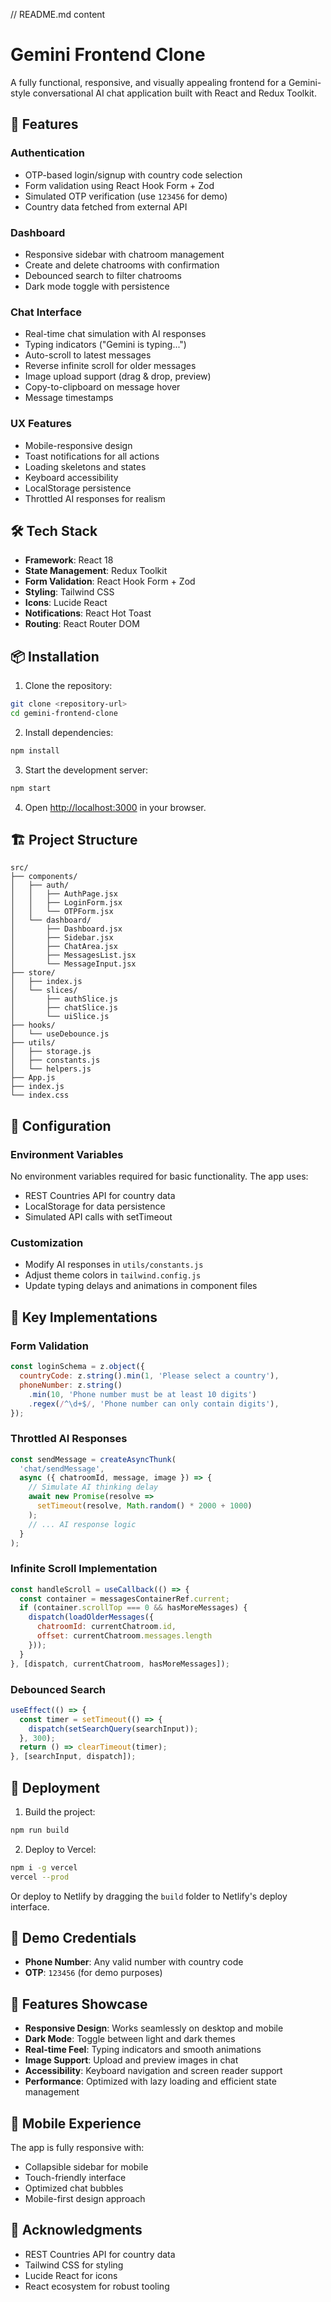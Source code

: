 // README.md content
# Gemini Frontend Clone

A fully functional, responsive, and visually appealing frontend for a Gemini-style conversational AI chat application built with React and Redux Toolkit.

## 🚀 Features

### Authentication
- OTP-based login/signup with country code selection
- Form validation using React Hook Form + Zod
- Simulated OTP verification (use `123456` for demo)
- Country data fetched from external API

### Dashboard
- Responsive sidebar with chatroom management
- Create and delete chatrooms with confirmation
- Debounced search to filter chatrooms
- Dark mode toggle with persistence

### Chat Interface
- Real-time chat simulation with AI responses
- Typing indicators ("Gemini is typing...")
- Auto-scroll to latest messages
- Reverse infinite scroll for older messages
- Image upload support (drag & drop, preview)
- Copy-to-clipboard on message hover
- Message timestamps

### UX Features
- Mobile-responsive design
- Toast notifications for all actions
- Loading skeletons and states
- Keyboard accessibility
- LocalStorage persistence
- Throttled AI responses for realism

## 🛠️ Tech Stack

- **Framework**: React 18
- **State Management**: Redux Toolkit
- **Form Validation**: React Hook Form + Zod
- **Styling**: Tailwind CSS
- **Icons**: Lucide React
- **Notifications**: React Hot Toast
- **Routing**: React Router DOM

## 📦 Installation

1. Clone the repository:
```bash
git clone <repository-url>
cd gemini-frontend-clone
```

2. Install dependencies:
```bash
npm install
```

3. Start the development server:
```bash
npm start
```

4. Open [http://localhost:3000](http://localhost:3000) in your browser.

## 🏗️ Project Structure

```
src/
├── components/
│   ├── auth/
│   │   ├── AuthPage.jsx
│   │   ├── LoginForm.jsx
│   │   └── OTPForm.jsx
│   └── dashboard/
│       ├── Dashboard.jsx
│       ├── Sidebar.jsx
│       ├── ChatArea.jsx
│       ├── MessagesList.jsx
│       └── MessageInput.jsx
├── store/
│   ├── index.js
│   └── slices/
│       ├── authSlice.js
│       ├── chatSlice.js
│       └── uiSlice.js
├── hooks/
│   └── useDebounce.js
├── utils/
│   ├── storage.js
│   ├── constants.js
│   └── helpers.js
├── App.js
├── index.js
└── index.css
```

## 🔧 Configuration

### Environment Variables
No environment variables required for basic functionality. The app uses:
- REST Countries API for country data
- LocalStorage for data persistence
- Simulated API calls with setTimeout

### Customization
- Modify AI responses in `utils/constants.js`
- Adjust theme colors in `tailwind.config.js`
- Update typing delays and animations in component files

## 🎯 Key Implementations

### Form Validation
```javascript
const loginSchema = z.object({
  countryCode: z.string().min(1, 'Please select a country'),
  phoneNumber: z.string()
    .min(10, 'Phone number must be at least 10 digits')
    .regex(/^\d+$/, 'Phone number can only contain digits'),
});
```

### Throttled AI Responses
```javascript
const sendMessage = createAsyncThunk(
  'chat/sendMessage',
  async ({ chatroomId, message, image }) => {
    // Simulate AI thinking delay
    await new Promise(resolve => 
      setTimeout(resolve, Math.random() * 2000 + 1000)
    );
    // ... AI response logic
  }
);
```

### Infinite Scroll Implementation
```javascript
const handleScroll = useCallback(() => {
  const container = messagesContainerRef.current;
  if (container.scrollTop === 0 && hasMoreMessages) {
    dispatch(loadOlderMessages({ 
      chatroomId: currentChatroom.id, 
      offset: currentChatroom.messages.length 
    }));
  }
}, [dispatch, currentChatroom, hasMoreMessages]);
```

### Debounced Search
```javascript
useEffect(() => {
  const timer = setTimeout(() => {
    dispatch(setSearchQuery(searchInput));
  }, 300);
  return () => clearTimeout(timer);
}, [searchInput, dispatch]);
```

## 🚀 Deployment

1. Build the project:
```bash
npm run build
```

2. Deploy to Vercel:
```bash
npm i -g vercel
vercel --prod
```

Or deploy to Netlify by dragging the `build` folder to Netlify's deploy interface.

## 🔐 Demo Credentials

- **Phone Number**: Any valid number with country code
- **OTP**: `123456` (for demo purposes)

## 🎨 Features Showcase

- **Responsive Design**: Works seamlessly on desktop and mobile
- **Dark Mode**: Toggle between light and dark themes
- **Real-time Feel**: Typing indicators and smooth animations
- **Image Support**: Upload and preview images in chat
- **Accessibility**: Keyboard navigation and screen reader support
- **Performance**: Optimized with lazy loading and efficient state management

## 📱 Mobile Experience

The app is fully responsive with:
- Collapsible sidebar for mobile
- Touch-friendly interface
- Optimized chat bubbles
- Mobile-first design approach

## 🙏 Acknowledgments

- REST Countries API for country data
- Tailwind CSS for styling
- Lucide React for icons
- React ecosystem for robust tooling
